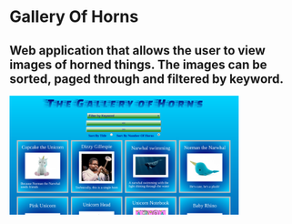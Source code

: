 # Gallery Of Horns
## Web application that allows the user to view images of horned things. The images can be sorted, paged through and filtered by keyword.

<img src='galleryOfThorns.png' style='width:80%'>
